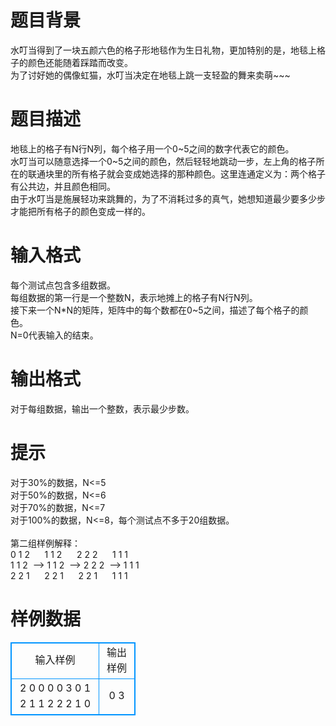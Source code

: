 # 

 
 # 题目背景 
水叮当得到了一块五颜六色的格子形地毯作为生日礼物，更加特别的是，地毯上格子的颜色还能随着踩踏而改变。<BR>为了讨好她的偶像虹猫，水叮当决定在地毯上跳一支轻盈的舞来卖萌~~~ 

 
 # 题目描述 
地毯上的格子有N行N列，每个格子用一个0~5之间的数字代表它的颜色。<BR>水叮当可以随意选择一个0~5之间的颜色，然后轻轻地跳动一步，左上角的格子所在的联通块里的所有格子就会变成她选择的那种颜色。这里连通定义为：两个格子有公共边，并且颜色相同。<BR>由于水叮当是施展轻功来跳舞的，为了不消耗过多的真气，她想知道最少要多少步才能把所有格子的颜色变成一样的。<BR> 

 
 # 输入格式 
每个测试点包含多组数据。<BR>每组数据的第一行是一个整数N，表示地摊上的格子有N行N列。<BR>接下来一个N*N的矩阵，矩阵中的每个数都在0~5之间，描述了每个格子的颜色。<BR>N=0代表输入的结束。 

 
 # 输出格式 
对于每组数据，输出一个整数，表示最少步数。 

 
 # 提示 
对于30%的数据，N&lt;=5<BR>对于50%的数据，N&lt;=6<BR>对于70%的数据，N&lt;=7<BR>对于100%的数据，N&lt;=8，每个测试点不多于20组数据。<BR><BR>第二组样例解释：<BR>0&nbsp;1&nbsp;2&nbsp;&nbsp;&nbsp;&nbsp;&nbsp;&nbsp;1&nbsp;1&nbsp;2&nbsp;&nbsp;&nbsp;&nbsp;&nbsp;&nbsp;2&nbsp;2&nbsp;2&nbsp;&nbsp;&nbsp;&nbsp;&nbsp;&nbsp;1&nbsp;1&nbsp;1<BR>1&nbsp;1&nbsp;2&nbsp;&nbsp;--&gt;&nbsp;1&nbsp;1&nbsp;2&nbsp;&nbsp;--&gt;&nbsp;2&nbsp;2&nbsp;2&nbsp;&nbsp;--&gt;&nbsp;1&nbsp;1&nbsp;1<BR>2&nbsp;2&nbsp;1&nbsp;&nbsp;&nbsp;&nbsp;&nbsp;&nbsp;2&nbsp;2&nbsp;1&nbsp;&nbsp;&nbsp;&nbsp;&nbsp;&nbsp;2&nbsp;2&nbsp;1&nbsp;&nbsp;&nbsp;&nbsp;&nbsp;&nbsp;1&nbsp;1&nbsp;1 
# 样例数据
<style>
        table,table tr th, table tr td { border:1px solid #0094ff; }
        table { width: 200px; min-height: 25px; line-height: 25px; text-align: center; border-collapse: collapse;}   
    </style>
<table>
	<tr>
		<td>输入样例</td>
		<td>输出样例</td>
	</tr>
<tr><td>2
0 0 
0 0
3
0 1 2
1 1 2
2 2 1
0
</td><td>0
3
</td></tr></table>
